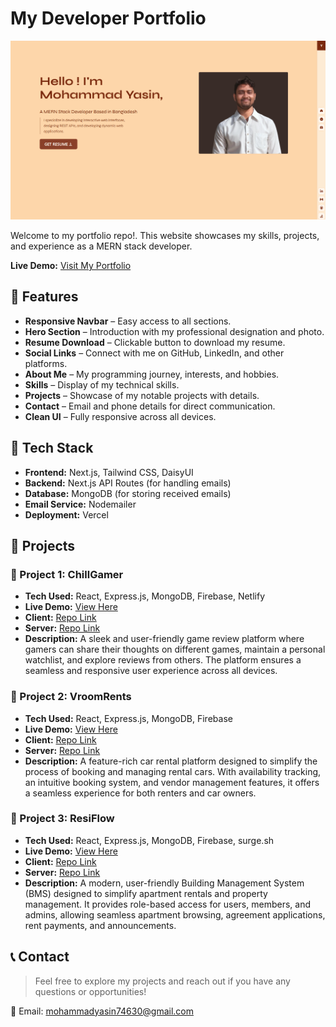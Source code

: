 # My Developer Portfolio

![my portfolio website screenshot](/portfolio.png)

Welcome to my portfolio repo!. This website showcases my skills, projects, and experience as a MERN stack developer.

**Live Demo:** [Visit My Portfolio](https://mohammad-yasin.vercel.app/)

## 📌 Features

- **Responsive Navbar** – Easy access to all sections.
- **Hero Section** – Introduction with my professional designation and photo.
- **Resume Download** – Clickable button to download my resume.
- **Social Links** – Connect with me on GitHub, LinkedIn, and other platforms.
- **About Me** – My programming journey, interests, and hobbies.
- **Skills** – Display of my technical skills.
- **Projects** – Showcase of my notable projects with details.
- **Contact** – Email and phone details for direct communication.
- **Clean UI** – Fully responsive across all devices.

## 🚀 Tech Stack

- **Frontend:** Next.js, Tailwind CSS, DaisyUI
- **Backend:** Next.js API Routes (for handling emails)
- **Database:** MongoDB (for storing received emails)
- **Email Service:** Nodemailer
- **Deployment:** Vercel


## 📂 Projects

### 🔹 Project 1: **ChillGamer**

- **Tech Used:** React, Express.js, MongoDB, Firebase, Netlify
- **Live Demo:** [View Here](https://chill-gamer-1.netlify.app/)
- **Client:** [Repo Link](https://github.com/MohammadYasin74630/ChillGamer-Client-Side)
- **Server:** [Repo Link](https://github.com/MohammadYasin74630/ChillGamer-Server-Side)
- **Description:** A sleek and user-friendly game review platform where gamers can share their thoughts on different games, maintain a personal watchlist, and explore reviews from others. The platform ensures a seamless and responsive user experience across all devices.

### 🔹 Project 2: **VroomRents**

- **Tech Used:** React, Express.js, MongoDB, Firebase
- **Live Demo:** [View Here](https://vroom-rents.web.app/)
- **Client:** [Repo Link](https://github.com/MohammadYasin74630/VroomRents-client-side)
- **Server:** [Repo Link](https://github.com/MohammadYasin74630/VroomRents-server-side)
- **Description:** A feature-rich car rental platform designed to simplify the process of booking and managing rental cars. With availability tracking, an intuitive booking system, and vendor management features, it offers a seamless experience for both renters and car owners.

### 🔹 Project 3: **ResiFlow**

- **Tech Used:** React, Express.js, MongoDB, Firebase, surge.sh
- **Live Demo:** [View Here](https://resiflow.surge.sh/)
- **Client:** [Repo Link](https://github.com/MohammadYasin74630/ResiFlow-client-side)
- **Server:** [Repo Link](https://github.com/MohammadYasin74630/ResiFlow-server-side)
- **Description:** A modern, user-friendly Building Management System (BMS) designed to simplify apartment rentals and property management. It provides role-based access for users, members, and admins, allowing seamless apartment browsing, agreement applications, rent payments, and announcements.

## 📞 Contact

> Feel free to explore my projects and reach out if you have any questions or opportunities!

📧 Email: mohammadyasin74630@gmail.com

